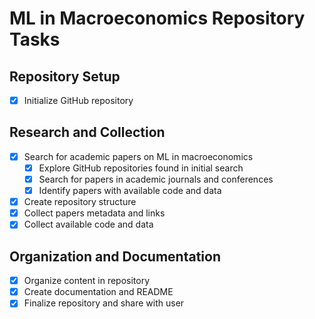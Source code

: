 # ML in Macroeconomics Repository Tasks

## Repository Setup
- [x] Initialize GitHub repository

## Research and Collection
- [x] Search for academic papers on ML in macroeconomics
  - [x] Explore GitHub repositories found in initial search
  - [x] Search for papers in academic journals and conferences
  - [x] Identify papers with available code and data
- [x] Create repository structure
- [x] Collect papers metadata and links
- [x] Collect available code and data

## Organization and Documentation
- [x] Organize content in repository
- [x] Create documentation and README
- [x] Finalize repository and share with user

